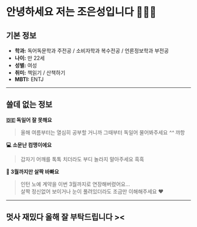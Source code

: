 # 안녕하세요 저는 조은성입니다 👩🏻‍💻

## 기본 정보
* **학과:** 독어독문학과 주전공 / 소비자학과 복수전공 / 언론정보학과 부전공<br> 
* **나이:** 만 22세 <br>
* **성별:** 여성 <br>
* **취미:** 책읽기 / 산책하기
* **MBTI:** ENTJ
________

## 쓸데 없는 정보
**🇩🇪 독일어 잘 못해요**
> 올해 여름부터는 열심히 공부할 거니까 그때부터 독일어 물어봐주세요 *^^* 꺄항 <br>

**💻 소문난 컴맹이에요**
> 갑자기 어깨를 톡톡 치더라도 부디 놀라지 말아주세요 흑흑 <br>

**🫢 3월까지만 살짝 바빠요**
> 인턴 노예 계약을 이번 3월까지로 연장해버렸어요... <br>
> 살짝 정신없어 보이거나 눈이 풀려있더라도 조금만 이해해주세요 ♥︎

__________
## 멋사 재밌다 올해 잘 부탁드립니다 >< 